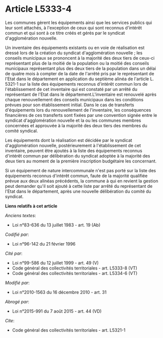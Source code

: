 # Article L5333-4

Les communes gèrent les équipements ainsi que les services publics qui leur sont attachés, à l'exception de ceux qui sont
reconnus d'intérêt commun et qui sont à ce titre créés et gérés par le syndicat d'agglomération nouvelle. 

Un inventaire des équipements existants ou en voie de réalisation est dressé lors de la création du syndicat d'agglomération
nouvelle ; les conseils municipaux se prononcent à la majorité des deux tiers de ceux-ci représentant plus de la moitié de la
population ou la moitié des conseils municipaux représentant plus des deux tiers de la population dans un délai de quatre
mois à compter de la date de l'arrêté pris par le représentant de l'Etat dans le département en application du septième
alinéa de l'article L. 5321-1 sur la liste des équipements reconnus d'intérêt commun lors de l'établissement de cet
inventaire qui est constaté par un arrêté du représentant de l'Etat dans le département.L'inventaire est renouvelé après
chaque renouvellement des conseils municipaux dans les conditions prévues pour son établissement initial. Dans le cas de
transferts d'équipements lors du renouvellement de l'inventaire, les conséquences financières de ces transferts sont fixées
par une convention signée entre le syndicat d'agglomération nouvelle et la ou les communes membres concernées et approuvée à
la majorité des deux tiers des membres du comité syndical. 

Les équipements dont la réalisation est décidée par le syndicat d'agglomération nouvelle, postérieurement à l'établissement
de cet inventaire, peuvent être ajoutés à la liste des équipements reconnus d'intérêt commun par délibération du syndicat
adoptée à la majorité des deux tiers au moment de la première inscription budgétaire les concernant. 

Si un équipement de nature intercommunale n'est pas porté sur la liste des équipements reconnus d'intérêt commun, faute de la
majorité qualifiée prévue aux deux alinéas précédents, la commune à qui en revient la gestion peut demander qu'il soit ajouté
à cette liste par arrêté du représentant de l'Etat dans le département, après une nouvelle délibération du comité du
syndicat.

**Liens relatifs à cet article**

_Anciens textes_:

  - Loi n°83-636 du 13 juillet 1983 - art. 19 (Ab)

_Codifié par_:

  - Loi n°96-142 du 21 février 1996

_Cité par_:

  - Loi n°99-586 du 12 juillet 1999 - art. 49 (V)
  - Code général des collectivités territoriales - art. L5333-8 (VT)
  - Code général des collectivités territoriales - art. L5334-6 (VT)

_Modifié par_:

  - Loi n°2010-1563 du 16 décembre 2010 - art. 31

_Abrogé par_:

  - Loi n°2015-991 du 7 août 2015 - art. 44 (VD)

_Cite_:

  - Code général des collectivités territoriales - art. L5321-1
